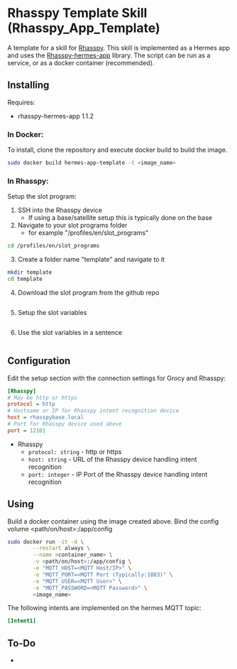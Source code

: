 # Rhasspy Template Skill (Rhasspy_App_Template)

A template for a skill for [Rhasspy](https://github.com/rhasspy). This skill is implemented as a Hermes app and uses the [Rhasspy-hermes-app](https://github.com/rhasspy/rhasspy-hermes-app) library. The script can be run as a service, or as a docker container (recommended). 

## Installing

Requires:
* rhasspy-hermes-app 1.1.2

### In Docker:
To install, clone the repository and execute docker build to build the image.

```bash
sudo docker build hermes-app-template -t <image_name>
```

### In Rhasspy:
Setup the slot program:
1. SSH into the Rhasspy device 
   * If using a base/satellite setup this is typically done on the base
2. Navigate to your slot programs folder
   * for example "/profiles/en/slot_programs"
```bash
cd /profiles/en/slot_programs
```
3. Create a folder name "template" and navigate to it
```bash
mkdir template
cd template
```
4. Download the slot program from the github repo
```bash
```
5. Setup the slot variables
```ini
```
6. Use the slot variables in a sentence
```ini
```

## Configuration

Edit the setup section with the connection settings for Grocy and Rhasspy:
```ini
[Rhasspy]
# May be http or https
protocol = http
# Hostname or IP for Rhasspy intent recognition device
host = rhasspybase.local
# Port for Rhasspy device used above
port = 12101
```

* Rhasspy
  * `protocol: string` - http or https
  * `host: string` - URL of the Rhasspy device handling intent recognition
  * `port: integer` - IP Port of the Rhasspy device handling intent recognition

## Using

Build a docker container using the image created above.
Bind the config volume <path/on/host>:/app/config

```bash
sudo docker run -it -d \
        --restart always \
        --name <container_name> \
        -v <path/on/host>:/app/config \
        -e "MQTT_HOST=<MQTT Host/IP>" \
        -e "MQTT_PORT=<MQTT Port (Typically:1883)" \
        -e "MQTT_USER=<MQTT User>" \
        -e "MQTT_PASSWORD=<MQTT Password>" \
        <image_name>
```

The following intents are implemented on the hermes MQTT topic:

```ini
[Intent1]

```

## To-Do

* 